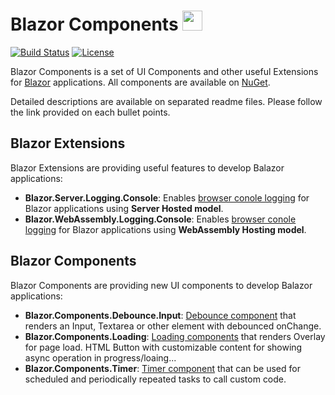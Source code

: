 
Blazor Components <img src="https://github.com/majorimi/blazor-components/blob/master/.github/Images/blazor.components.png" width="32px" />
============

[![Build Status](https://dev.azure.com/major-soft/GitHub/_apis/build/status/blazor-components/blazor-components-build-check)](https://dev.azure.com/major-soft/GitHub/_build/latest?definitionId=6)
[![License](https://img.shields.io/badge/License-MIT-green.svg)](https://github.com/majorimi/blazor-components/blob/master/LICENSE)

Blazor Components is a set of UI Components and other useful Extensions for [Blazor](https://blazor.net) applications.
All components are available on [NuGet](https://www.nuget.org/profiles/Blazor.Components). 

Detailed descriptions are available on separated readme files. Please follow the link provided on each bullet points.

## Blazor Extensions

Blazor Extensions are providing useful features to develop Balazor applications:

* **Blazor.Server.Logging.Console**: Enables [browser conole logging](https://github.com/majorimi/blazor-components/blob/master/.github/docs/ServerHostedLogging.md) for Blazor applications using **Server Hosted model**.
* **Blazor.WebAssembly.Logging.Console**: Enables [browser conole logging](https://github.com/majorimi/blazor-components/blob/master/.github/docs/WebAssemblyHostedLogging.md) for Blazor applications using **WebAssembly Hosting model**.

## Blazor Components

Blazor Components are providing new UI components to develop Balazor applications:

* **Blazor.Components.Debounce.Input**: [Debounce component](https://github.com/majorimi/blazor-components/blob/master/.github/docs/DebounceInputs.md) that renders an Input, Textarea or other element with debounced onChange.
* **Blazor.Components.Loading**: [Loading components](https://github.com/majorimi/blazor-components/blob/master/.github/docs/Loading.md) that renders Overlay for page load. HTML Button with customizable content for showing async operation in progress/loaing...
* **Blazor.Components.Timer**: [Timer component](https://github.com/majorimi/blazor-components/blob/master/.github/docs/Timer.md) that can be used for scheduled and periodically repeated tasks to call custom code.


